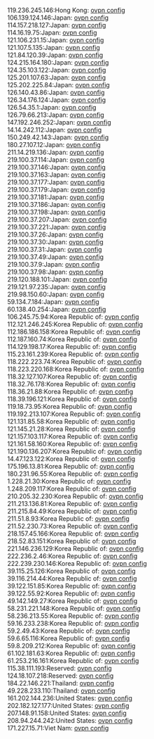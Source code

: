 119.236.245.146:Hong Kong: [ovpn config](vpn/119_236_245_146.ovpn)  
106.139.124.146:Japan: [ovpn config](vpn/106_139_124_146.ovpn)  
114.157.218.127:Japan: [ovpn config](vpn/114_157_218_127.ovpn)  
114.16.19.75:Japan: [ovpn config](vpn/114_16_19_75.ovpn)  
121.106.231.15:Japan: [ovpn config](vpn/121_106_231_15.ovpn)  
121.107.5.135:Japan: [ovpn config](vpn/121_107_5_135.ovpn)  
121.84.120.39:Japan: [ovpn config](vpn/121_84_120_39.ovpn)  
124.215.164.180:Japan: [ovpn config](vpn/124_215_164_180.ovpn)  
124.35.103.122:Japan: [ovpn config](vpn/124_35_103_122.ovpn)  
125.201.107.63:Japan: [ovpn config](vpn/125_201_107_63.ovpn)  
125.202.225.84:Japan: [ovpn config](vpn/125_202_225_84.ovpn)  
126.140.43.86:Japan: [ovpn config](vpn/126_140_43_86.ovpn)  
126.34.176.124:Japan: [ovpn config](vpn/126_34_176_124.ovpn)  
126.54.35.1:Japan: [ovpn config](vpn/126_54_35_1.ovpn)  
126.79.66.213:Japan: [ovpn config](vpn/126_79_66_213.ovpn)  
147.192.246.252:Japan: [ovpn config](vpn/147_192_246_252.ovpn)  
14.14.242.112:Japan: [ovpn config](vpn/14_14_242_112.ovpn)  
150.249.42.143:Japan: [ovpn config](vpn/150_249_42_143.ovpn)  
180.27.107.12:Japan: [ovpn config](vpn/180_27_107_12.ovpn)  
211.14.219.136:Japan: [ovpn config](vpn/211_14_219_136.ovpn)  
219.100.37.114:Japan: [ovpn config](vpn/219_100_37_114.ovpn)  
219.100.37.146:Japan: [ovpn config](vpn/219_100_37_146.ovpn)  
219.100.37.163:Japan: [ovpn config](vpn/219_100_37_163.ovpn)  
219.100.37.177:Japan: [ovpn config](vpn/219_100_37_177.ovpn)  
219.100.37.179:Japan: [ovpn config](vpn/219_100_37_179.ovpn)  
219.100.37.181:Japan: [ovpn config](vpn/219_100_37_181.ovpn)  
219.100.37.186:Japan: [ovpn config](vpn/219_100_37_186.ovpn)  
219.100.37.198:Japan: [ovpn config](vpn/219_100_37_198.ovpn)  
219.100.37.207:Japan: [ovpn config](vpn/219_100_37_207.ovpn)  
219.100.37.221:Japan: [ovpn config](vpn/219_100_37_221.ovpn)  
219.100.37.26:Japan: [ovpn config](vpn/219_100_37_26.ovpn)  
219.100.37.30:Japan: [ovpn config](vpn/219_100_37_30.ovpn)  
219.100.37.31:Japan: [ovpn config](vpn/219_100_37_31.ovpn)  
219.100.37.49:Japan: [ovpn config](vpn/219_100_37_49.ovpn)  
219.100.37.9:Japan: [ovpn config](vpn/219_100_37_9.ovpn)  
219.100.37.98:Japan: [ovpn config](vpn/219_100_37_98.ovpn)  
219.120.188.101:Japan: [ovpn config](vpn/219_120_188_101.ovpn)  
219.121.97.235:Japan: [ovpn config](vpn/219_121_97_235.ovpn)  
219.98.150.60:Japan: [ovpn config](vpn/219_98_150_60.ovpn)  
59.134.7.184:Japan: [ovpn config](vpn/59_134_7_184.ovpn)  
60.138.40.254:Japan: [ovpn config](vpn/60_138_40_254.ovpn)  
106.245.75.94:Korea Republic of: [ovpn config](vpn/106_245_75_94.ovpn)  
112.121.246.245:Korea Republic of: [ovpn config](vpn/112_121_246_245.ovpn)  
112.186.186.158:Korea Republic of: [ovpn config](vpn/112_186_186_158.ovpn)  
112.187.160.74:Korea Republic of: [ovpn config](vpn/112_187_160_74.ovpn)  
114.129.198.17:Korea Republic of: [ovpn config](vpn/114_129_198_17.ovpn)  
115.23.161.239:Korea Republic of: [ovpn config](vpn/115_23_161_239.ovpn)  
118.222.223.74:Korea Republic of: [ovpn config](vpn/118_222_223_74.ovpn)  
118.223.220.168:Korea Republic of: [ovpn config](vpn/118_223_220_168.ovpn)  
118.32.127.107:Korea Republic of: [ovpn config](vpn/118_32_127_107.ovpn)  
118.32.76.178:Korea Republic of: [ovpn config](vpn/118_32_76_178.ovpn)  
118.36.21.88:Korea Republic of: [ovpn config](vpn/118_36_21_88.ovpn)  
118.39.196.121:Korea Republic of: [ovpn config](vpn/118_39_196_121.ovpn)  
119.18.73.95:Korea Republic of: [ovpn config](vpn/119_18_73_95.ovpn)  
119.192.213.107:Korea Republic of: [ovpn config](vpn/119_192_213_107.ovpn)  
121.131.85.58:Korea Republic of: [ovpn config](vpn/121_131_85_58.ovpn)  
121.145.21.28:Korea Republic of: [ovpn config](vpn/121_145_21_28.ovpn)  
121.157.103.117:Korea Republic of: [ovpn config](vpn/121_157_103_117.ovpn)  
121.161.58.160:Korea Republic of: [ovpn config](vpn/121_161_58_160.ovpn)  
121.190.136.207:Korea Republic of: [ovpn config](vpn/121_190_136_207.ovpn)  
14.47.123.122:Korea Republic of: [ovpn config](vpn/14_47_123_122.ovpn)  
175.196.13.81:Korea Republic of: [ovpn config](vpn/175_196_13_81.ovpn)  
180.231.96.55:Korea Republic of: [ovpn config](vpn/180_231_96_55.ovpn)  
1.228.21.30:Korea Republic of: [ovpn config](vpn/1_228_21_30.ovpn)  
1.248.209.117:Korea Republic of: [ovpn config](vpn/1_248_209_117.ovpn)  
210.205.32.230:Korea Republic of: [ovpn config](vpn/210_205_32_230.ovpn)  
211.213.136.81:Korea Republic of: [ovpn config](vpn/211_213_136_81.ovpn)  
211.215.84.49:Korea Republic of: [ovpn config](vpn/211_215_84_49.ovpn)  
211.51.8.93:Korea Republic of: [ovpn config](vpn/211_51_8_93.ovpn)  
211.52.230.73:Korea Republic of: [ovpn config](vpn/211_52_230_73.ovpn)  
218.157.45.166:Korea Republic of: [ovpn config](vpn/218_157_45_166.ovpn)  
218.52.83.151:Korea Republic of: [ovpn config](vpn/218_52_83_151.ovpn)  
221.146.236.129:Korea Republic of: [ovpn config](vpn/221_146_236_129.ovpn)  
222.236.2.46:Korea Republic of: [ovpn config](vpn/222_236_2_46.ovpn)  
222.239.230.146:Korea Republic of: [ovpn config](vpn/222_239_230_146.ovpn)  
39.115.25.126:Korea Republic of: [ovpn config](vpn/39_115_25_126.ovpn)  
39.116.214.44:Korea Republic of: [ovpn config](vpn/39_116_214_44.ovpn)  
39.122.151.85:Korea Republic of: [ovpn config](vpn/39_122_151_85.ovpn)  
39.122.55.92:Korea Republic of: [ovpn config](vpn/39_122_55_92.ovpn)  
49.142.149.27:Korea Republic of: [ovpn config](vpn/49_142_149_27.ovpn)  
58.231.221.148:Korea Republic of: [ovpn config](vpn/58_231_221_148.ovpn)  
58.236.213.55:Korea Republic of: [ovpn config](vpn/58_236_213_55.ovpn)  
59.16.233.238:Korea Republic of: [ovpn config](vpn/59_16_233_238.ovpn)  
59.2.49.43:Korea Republic of: [ovpn config](vpn/59_2_49_43.ovpn)  
59.6.65.116:Korea Republic of: [ovpn config](vpn/59_6_65_116.ovpn)  
59.8.209.212:Korea Republic of: [ovpn config](vpn/59_8_209_212.ovpn)  
61.102.181.63:Korea Republic of: [ovpn config](vpn/61_102_181_63.ovpn)  
61.253.216.161:Korea Republic of: [ovpn config](vpn/61_253_216_161.ovpn)  
115.38.111.193:Reserved: [ovpn config](vpn/115_38_111_193.ovpn)  
124.18.107.218:Reserved: [ovpn config](vpn/124_18_107_218.ovpn)  
184.22.146.221:Thailand: [ovpn config](vpn/184_22_146_221.ovpn)  
49.228.233.110:Thailand: [ovpn config](vpn/49_228_233_110.ovpn)  
161.202.144.236:United States: [ovpn config](vpn/161_202_144_236.ovpn)  
202.182.127.177:United States: [ovpn config](vpn/202_182_127_177.ovpn)  
207.148.91.158:United States: [ovpn config](vpn/207_148_91_158.ovpn)  
208.94.244.242:United States: [ovpn config](vpn/208_94_244_242.ovpn)  
171.227.15.71:Viet Nam: [ovpn config](vpn/171_227_15_71.ovpn)  
